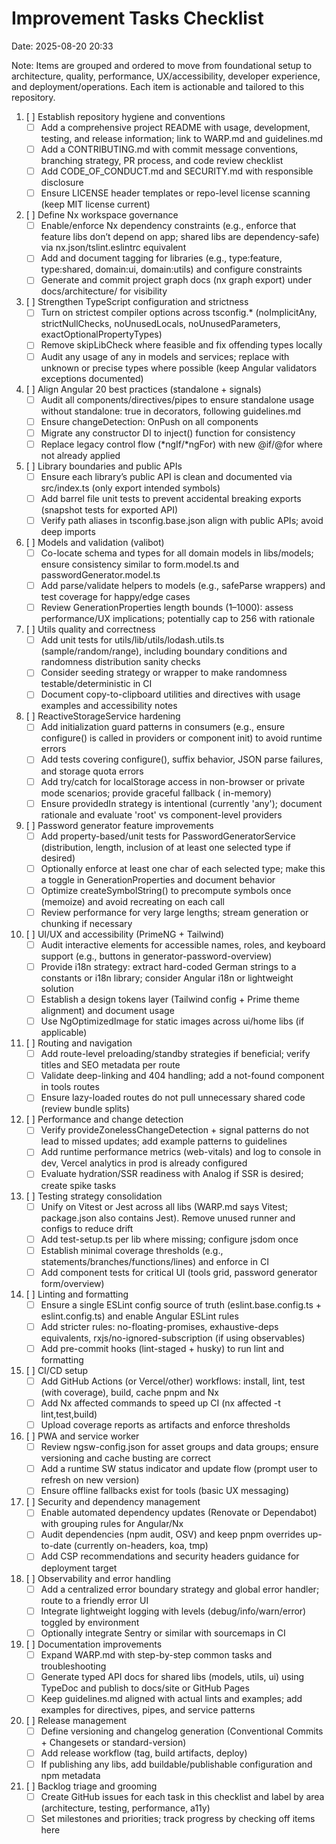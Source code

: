 # Improvement Tasks Checklist

Date: 2025-08-20 20:33

Note: Items are grouped and ordered to move from foundational setup to architecture, quality, performance,
UX/accessibility, developer experience, and deployment/operations. Each item is actionable and tailored to this
repository.

1. [ ] Establish repository hygiene and conventions
    - [ ] Add a comprehensive project README with usage, development, testing, and release information; link to WARP.md
      and guidelines.md
    - [ ] Add a CONTRIBUTING.md with commit message conventions, branching strategy, PR process, and code review
      checklist
    - [ ] Add CODE_OF_CONDUCT.md and SECURITY.md with responsible disclosure
    - [ ] Ensure LICENSE header templates or repo-level license scanning (keep MIT license current)

2. [ ] Define Nx workspace governance
    - [ ] Enable/enforce Nx dependency constraints (e.g., enforce that feature libs don’t depend on app; shared libs are
      dependency-safe) via nx.json/tslint.eslintrc equivalent
    - [ ] Add and document tagging for libraries (e.g., type:feature, type:shared, domain:ui, domain:utils) and
      configure constraints
    - [ ] Generate and commit project graph docs (nx graph export) under docs/architecture/ for visibility

3. [ ] Strengthen TypeScript configuration and strictness
    - [ ] Turn on strictest compiler options across tsconfig.* (noImplicitAny, strictNullChecks, noUnusedLocals,
      noUnusedParameters, exactOptionalPropertyTypes)
    - [ ] Remove skipLibCheck where feasible and fix offending types locally
    - [ ] Audit any usage of any in models and services; replace with unknown or precise types where possible (keep
      Angular validators exceptions documented)

4. [ ] Align Angular 20 best practices (standalone + signals)
    - [ ] Audit all components/directives/pipes to ensure standalone usage without standalone: true in decorators,
      following guidelines.md
    - [ ] Ensure changeDetection: OnPush on all components
    - [ ] Migrate any constructor DI to inject() function for consistency
    - [ ] Replace legacy control flow (*ngIf/*ngFor) with new @if/@for where not already applied

5. [ ] Library boundaries and public APIs
    - [ ] Ensure each library’s public API is clean and documented via src/index.ts (only export intended symbols)
    - [ ] Add barrel file unit tests to prevent accidental breaking exports (snapshot tests for exported API)
    - [ ] Verify path aliases in tsconfig.base.json align with public APIs; avoid deep imports

6. [ ] Models and validation (valibot)
    - [ ] Co-locate schema and types for all domain models in libs/models; ensure consistency similar to form.model.ts
      and passwordGenerator.model.ts
    - [ ] Add parse/validate helpers to models (e.g., safeParse wrappers) and test coverage for happy/edge cases
    - [ ] Review GenerationProperties length bounds (1–1000): assess performance/UX implications; potentially cap to 256
      with rationale

7. [ ] Utils quality and correctness
    - [ ] Add unit tests for utils/lib/utils/lodash.utils.ts (sample/random/range), including boundary conditions and
      randomness distribution sanity checks
    - [ ] Consider seeding strategy or wrapper to make randomness testable/deterministic in CI
    - [ ] Document copy-to-clipboard utilities and directives with usage examples and accessibility notes

8. [ ] ReactiveStorageService hardening
    - [ ] Add initialization guard patterns in consumers (e.g., ensure configure() is called in providers or component
      init) to avoid runtime errors
    - [ ] Add tests covering configure(), suffix behavior, JSON parse failures, and storage quota errors
    - [ ] Add try/catch for localStorage access in non-browser or private mode scenarios; provide graceful fallback (
      in-memory)
    - [ ] Ensure providedIn strategy is intentional (currently 'any'); document rationale and evaluate 'root' vs
      component-level providers

9. [ ] Password generator feature improvements
    - [ ] Add property-based/unit tests for PasswordGeneratorService (distribution, length, inclusion of at least one
      selected type if desired)
    - [ ] Optionally enforce at least one char of each selected type; make this a toggle in GenerationProperties and
      document behavior
    - [ ] Optimize createSymbolString() to precompute symbols once (memoize) and avoid recreating on each call
    - [ ] Review performance for very large lengths; stream generation or chunking if necessary

10. [ ] UI/UX and accessibility (PrimeNG + Tailwind)
    - [ ] Audit interactive elements for accessible names, roles, and keyboard support (e.g., buttons in
      generator-password-overview)
    - [ ] Provide i18n strategy: extract hard-coded German strings to a constants or i18n library; consider Angular i18n
      or lightweight solution
    - [ ] Establish a design tokens layer (Tailwind config + Prime theme alignment) and document usage
    - [ ] Use NgOptimizedImage for static images across ui/home libs (if applicable)

11. [ ] Routing and navigation
    - [ ] Add route-level preloading/standby strategies if beneficial; verify titles and SEO metadata per route
    - [ ] Validate deep-linking and 404 handling; add a not-found component in tools routes
    - [ ] Ensure lazy-loaded routes do not pull unnecessary shared code (review bundle splits)

12. [ ] Performance and change detection
    - [ ] Verify provideZonelessChangeDetection + signal patterns do not lead to missed updates; add example patterns to
      guidelines
    - [ ] Add runtime performance metrics (web-vitals) and log to console in dev, Vercel analytics in prod is already
      configured
    - [ ] Evaluate hydration/SSR readiness with Analog if SSR is desired; create spike tasks

13. [ ] Testing strategy consolidation
    - [ ] Unify on Vitest or Jest across all libs (WARP.md says Vitest; package.json also contains Jest). Remove unused
      runner and configs to reduce drift
    - [ ] Add test-setup.ts per lib where missing; configure jsdom once
    - [ ] Establish minimal coverage thresholds (e.g., statements/branches/functions/lines) and enforce in CI
    - [ ] Add component tests for critical UI (tools grid, password generator form/overview)

14. [ ] Linting and formatting
    - [ ] Ensure a single ESLint config source of truth (eslint.base.config.ts + eslint.config.ts) and enable Angular
      ESLint rules
    - [ ] Add stricter rules: no-floating-promises, exhaustive-deps equivalents, rxjs/no-ignored-subscription (if using
      observables)
    - [ ] Add pre-commit hooks (lint-staged + husky) to run lint and formatting

15. [ ] CI/CD setup
    - [ ] Add GitHub Actions (or Vercel/other) workflows: install, lint, test (with coverage), build, cache pnpm and Nx
    - [ ] Add Nx affected commands to speed up CI (nx affected -t lint,test,build)
    - [ ] Upload coverage reports as artifacts and enforce thresholds

16. [ ] PWA and service worker
    - [ ] Review ngsw-config.json for asset groups and data groups; ensure versioning and cache busting are correct
    - [ ] Add a runtime SW status indicator and update flow (prompt user to refresh on new version)
    - [ ] Ensure offline fallbacks exist for tools (basic UX messaging)

17. [ ] Security and dependency management
    - [ ] Enable automated dependency updates (Renovate or Dependabot) with grouping rules for Angular/Nx
    - [ ] Audit dependencies (npm audit, OSV) and keep pnpm overrides up-to-date (currently on-headers, koa, tmp)
    - [ ] Add CSP recommendations and security headers guidance for deployment target

18. [ ] Observability and error handling
    - [ ] Add a centralized error boundary strategy and global error handler; route to a friendly error UI
    - [ ] Integrate lightweight logging with levels (debug/info/warn/error) toggled by environment
    - [ ] Optionally integrate Sentry or similar with sourcemaps in CI

19. [ ] Documentation improvements
    - [ ] Expand WARP.md with step-by-step common tasks and troubleshooting
    - [ ] Generate typed API docs for shared libs (models, utils, ui) using TypeDoc and publish to docs/site or GitHub
      Pages
    - [ ] Keep guidelines.md aligned with actual lints and examples; add examples for directives, pipes, and service
      patterns

20. [ ] Release management
    - [ ] Define versioning and changelog generation (Conventional Commits + Changesets or standard-version)
    - [ ] Add release workflow (tag, build artifacts, deploy)
    - [ ] If publishing any libs, add buildable/publishable configuration and npm metadata

21. [ ] Backlog triage and grooming
    - [ ] Create GitHub issues for each task in this checklist and label by area (architecture, testing, performance,
      a11y)
    - [ ] Set milestones and priorities; track progress by checking off items here
